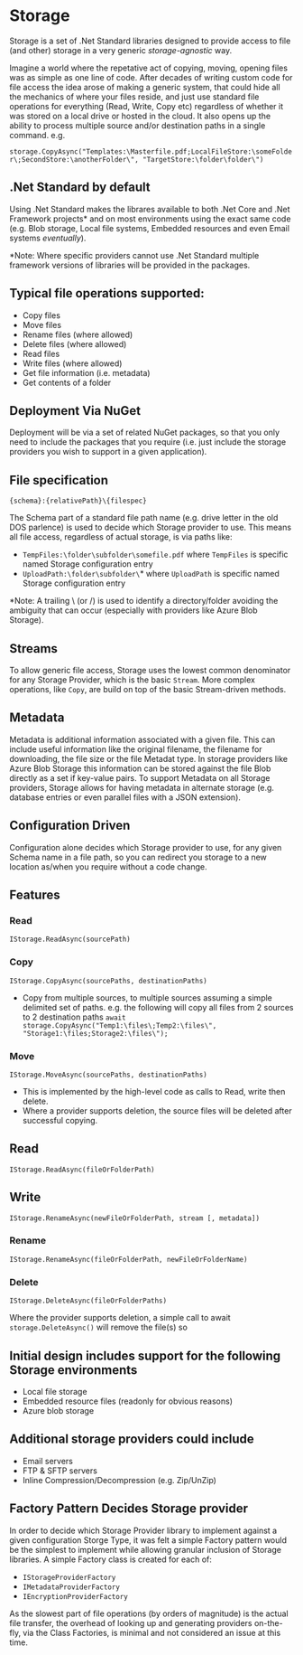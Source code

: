 # Storage
Storage is a set of .Net Standard libraries designed to provide access to file (and other) storage in a very generic _storage-agnostic_ way. 

Imagine a world where the repetative act of copying, moving, opening files was as simple as one line of code. After decades of writing custom code for file access the idea arose of making a generic system, that could hide all the mechanics of where your files reside, and just use standard file operations for everything (Read, Write, Copy etc) regardless of whether it was stored on a local drive or hosted in the cloud. It also opens up the ability to process multiple source and/or destination paths in a single command. e.g.

`storage.CopyAsync("Templates:\Masterfile.pdf;LocalFileStore:\someFolder\;SecondStore:\anotherFolder\", "TargetStore:\folder\folder\")`

## .Net Standard by default
Using .Net Standard makes the librares available to both .Net Core and .Net Framework projects* and on most environments using the exact same code (e.g. Blob storage, Local file systems, Embedded resources and even Email systems _eventually_). 

*Note: Where specific providers cannot use .Net Standard multiple framework versions of libraries will be provided in the packages.

## Typical file operations supported:
- Copy files
- Move files
- Rename files (where allowed)
- Delete files (where allowed)
- Read files
- Write files (where allowed)
- Get file information (i.e. metadata)
- Get contents of a folder

## Deployment Via NuGet
Deployment will be via a set of related NuGet packages, so that you only need to include the packages that you require (i.e. just include the storage providers you wish to support in a given application).

## File specification
`{schema}:{relativePath}\{filespec}`

The Schema part of a standard file path name (e.g. drive letter in the old DOS parlence) is used to decide which Storage provider to use.
This means all file access, regardless of actual storage, is via paths like:
- `TempFiles:\folder\subfolder\somefile.pdf` where `TempFiles` is specific named Storage configuration entry
- `UploadPath:\folder\subfolder\`* where `UploadPath` is specific named Storage configuration entry

*Note: A trailing \ (or /) is used to identify a directory/folder avoiding the ambiguity that can occur (especially with providers like Azure Blob Storage).

## Streams
To allow generic file access, Storage uses the lowest common denominator for any Storage Provider, which is the basic `Stream`. More complex operations, like `Copy`, are build on top of the basic Stream-driven methods.

## Metadata
Metadata is additional information associated with a given file. This can include useful information like the original filename, the filename for downloading, the file size or the file Metadat type. In storage providers like Azure Blob Storage this information can be stored against the file Blob directly as a set if key-value pairs. To support Metadata on all Storage providers, Storage allows for having  metadata in alternate storage (e.g. database entries or even parallel files with a JSON extension).

## Configuration Driven
Configuration alone decides which Storage provider to use, for any given Schema name in a file path, so you can redirect you storage to a new location as/when you require without a code change.

## Features
### Read
`IStorage.ReadAsync(sourcePath)`

### Copy
`IStorage.CopyAsync(sourcePaths, destinationPaths)`

- Copy from multiple sources, to multiple sources assuming a simple delimited set of paths. e.g. the following will copy all files from 2 sources to 2 destination paths `await storage.CopyAsync("Temp1:\files\;Temp2:\files\", "Storage1:\files;Storage2:\files\");`

### Move
`IStorage.MoveAsync(sourcePaths, destinationPaths)`

- This is implemented by the high-level code as calls to Read, write then delete.
- Where a provider supports deletion, the source files will be deleted after successful copying.

## Read
`IStorage.ReadAsync(fileOrFolderPath)`

## Write
`IStorage.RenameAsync(newFileOrFolderPath, stream [, metadata])`

### Rename
`IStorage.RenameAsync(fileOrFolderPath, newFileOrFolderName)`

### Delete
`IStorage.DeleteAsync(fileOrFolderPaths)`

Where the provider supports deletion, a simple call to await `storage.DeleteAsync()` will remove the file(s) so

## Initial design includes support for the following Storage environments
- Local file storage
- Embedded resource files (readonly for obvious reasons)
- Azure blob storage

## Additional storage providers could include
- Email servers
- FTP & SFTP servers
- Inline Compression/Decompression (e.g. Zip/UnZip)

## Factory Pattern Decides Storage provider
In order to decide which Storage Provider library to implement against a given configuration Storge Type, it was felt a simple Factory pattern would be the simplest to implement while allowing granular inclusion of Storage libraries. A simple Factory class is created for each of:
- `IStorageProviderFactory`
- `IMetadataProviderFactory`
- `IEncryptionProviderFactory`

 As the slowest part of file operations (by orders of magnitude) is the actual file transfer, the overhead of looking up and generating providers on-the-fly, via the Class Factories, is minimal and not considered an issue at this time. 
